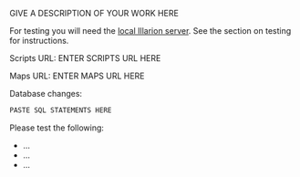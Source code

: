 <!------------------------------------------------------
This template will aid you in writing your pull request.

You will need:

* To enter a descriptive title.
* A description of your work.
* The URL for the branch you are trying to merge, e.g. https://github.com/Brightrim/Illarion-Content/tree/feature/simplified_housing
* The URL the map branch required for testing. If you didn't change the map at all, this will be https://github.com/Illarion-eV/Illarion-Map/tree/develop
* A set of SQL statements reflecting your database changes. Can be omitted if your project does not require a database change.
  For more information on how to craft these SQL statements see https://lua.illarion.org/#database-changes
* An idea of exactly what should be tested
* To create your pull request as a draft pull request, to prevent it from being merged while it is still being tested

------------------------------------------------------->

GIVE A DESCRIPTION OF YOUR WORK HERE

For testing you will need the [local Illarion server](https://github.com/Illarion-eV/Illarion-Dev#readme). See the section on testing for instructions.

Scripts URL: ENTER SCRIPTS URL HERE

Maps URL: ENTER MAPS URL HERE
  
Database changes:
```sql
PASTE SQL STATEMENTS HERE
```
  
Please test the following:

* ...
* ...
* ...
